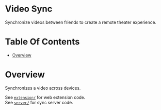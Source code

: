 # Video Sync
Synchronize videos between friends to create a remote theater experience.

# Table Of Contents
- [Overview](#overview)

# Overview
Synchronizes a video across devices.

See [`extension/`](./extension) for web extension code.  
See [`server/`](./server) for sync server code.
